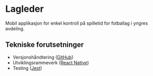 # Lagleder
Mobil applikasjon for enkel kontroll på spilletid for fotballag i yngres avdeling.

## Tekniske forutsetninger
- Versjonshåndtering ([GitHub](https://www.github.com))
- Utviklingsrammeverk ([React Native](https://facebook.github.io/react-native))
- Testing ([Jest](https://jestjs.io))

